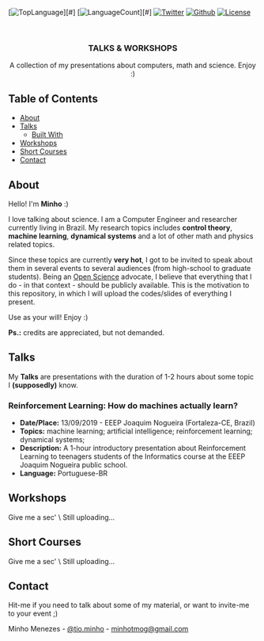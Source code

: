 <!-- PROJECT SHIELDS -->
<!--
*** I'm using markdown "reference style" links for readability.
*** Reference links are enclosed in brackets [ ] instead of parentheses ( ).
*** See the bottom of this document for the declaration of the reference variables
*** for contributors-url, forks-url, etc. This is an optional, concise syntax you may use.
*** https://www.markdownguide.org/basic-syntax/#reference-style-links
-->
[![TopLanguage][toplanguage-shield]][#]
[![LanguageCount][languagecount-shield]][#]
[![Twitter][twitter-shield]][twitter-url]
[![Github][githubsocial-shield]][githubsocial-url]
[![License][license-shield]][license-url]

<!-- PROJECT LOGO -->
<br />
<p align="center">
  <h3 align="center">TALKS & WORKSHOPS</h3>

  <p align="center">
    A collection of my presentations about computers, math and science. Enjoy :)
  </p>
</p>



<!-- TABLE OF CONTENTS -->
## Table of Contents

* [About](#about)
* [Talks](#talks)
  * [Built With](#built-with)
* [Workshops](#workshops)
* [Short Courses](#short-courses)
* [Contact](#contact)


<!-- ABOUT -->
## About
Hello! I'm **Minho** :)

I love talking about science. I am a Computer Engineer and researcher currently living in Brazil. My research topics includes __control theory__, __machine learning__, __dynamical systems__ and a lot of other math and physics related topics.

Since these topics are currently __very hot__, I got to be invited to speak about them in several events to several audiences (from high-school to graduate students). Being an [Open Science](https://en.wikipedia.org/wiki/Open_science) advocate, I believe that everything that I do - in that context - should be publicly available. This is the motivation to this repository, in which I will upload the codes/slides of everything I present.

Use as your will! Enjoy :)

__Ps.:__ credits are appreciated, but not demanded.


<!-- TALKS -->
## Talks

My **Talks** are presentations with the duration of 1-2 hours about some topic I __(supposedly)__ know.

### Reinforcement Learning: How do machines actually learn?

* **Date/Place:**  13/09/2019 - EEEP Joaquim Nogueira (Fortaleza-CE, Brazil)
* **Topics:** machine learning; artificial intelligence; reinforcement learning; dynamical systems; 
* **Description:** A 1-hour introductory presentation about Reinforcement Learning to teenagers students of the Informatics course at the EEEP Joaquim Nogueira public school.
* **Language:** Portuguese-BR


<!-- WORKSHOPS -->
## Workshops

Give me a sec' \ Still uploading... 

<!-- SHORT COURSES -->
## Short Courses

Give me a sec' \ Still uploading... 


<!-- CONTACT -->
## Contact

Hit-me if you need to talk about some of my material, or want to invite-me to your event ;)

Minho Menezes - [@tio.minho](https://twitter.com/tio_minho) - minhotmog@gmail.com


<!-- MARKDOWN LINKS & IMAGES -->
<!-- https://www.markdownguide.org/basic-syntax/#reference-style-links -->
[toplanguage-shield]: https://img.shields.io/github/languages/top/tiominho/TalksWorkshops?style=flat-square
[languagecount-shield]: https://img.shields.io/github/languages/count/tiominho/TalksWorkshops?style=flat-square
[twitter-shield]: https://img.shields.io/twitter/follow/tio_minho?label=Follow%20me%21&style=social
[twitter-url]: https://twitter.com/tio_minho
[githubsocial-shield]: https://img.shields.io/github/stars/tiominho/TalksWorkshops?style=social
[githubsocial-url]: https://github.com/TioMinho/TalksWorkshops/stargazers
[license-shield]: https://img.shields.io/github/license/tiominho/TalksWorkshops?style=flat-square
[license-url]: https://github.com/TioMinho/TalksWorkshops/blob/master/license.md
